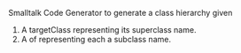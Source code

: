 Smalltalk Code Generator to generate a class hierarchy given 

1) A targetClass <String> representing its superclass name.
2) A <Collection> of <String> representing each a subclass name.
